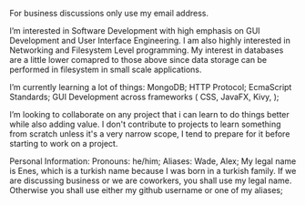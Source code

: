 
For business discussions only use my email address.


I’m interested in Software Development with high emphasis on GUI Development and User Interface Engineering.
I am also highly interested in Networking and Filesystem Level programming. 
My interest in databases are a little lower comapred to those above since data storage can be performed in filesystem in small scale applications. 


I’m currently learning a lot of things: 
  MongoDB;
  HTTP Protocol;
  EcmaScript Standards;
  GUI Development across frameworks ( CSS, JavaFX, Kivy,  );

  
I’m looking to collaborate on any project that i can learn to do things better while also adding value. 
I don't contribute to projects to learn something from scratch unless it's a very narrow scope, 
I tend to prepare for it before starting to work on a project.


Personal Information: 
  Pronouns: he/him; 
  Aliases: Wade, Alex;
  My legal name is Enes, which is a turkish name because I was born in a turkish family. 
  If we are discussing business or we are coworkers, you shall use my legal name. 
  Otherwise you shall use either my github username or one of my aliases;

<!---
ConstructiveKeyboard/ConstructiveKeyboard is a ✨ special ✨ repository because its `README.md` (this file) appears on your GitHub profile.
You can click the Preview link to take a look at your changes.
--->
